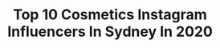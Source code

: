 ---
title: Top 10 Cosmetics Instagram Influencers In Sydney In 2020
description: >-
  Find top cosmetics Instagram influencers in Sydney in 2020. Most popular hashtags: #makeup #love #makeupartist #fashion.
platform: Instagram
profiles:
  - username: "barbara_nogo"
    fullname: >-
      ♔ 𝓑𝓪𝓻𝓫𝓲𝓮 ♔
    location: "Australia"
    followers: 108477
    engagement: 415
    commentsToLikes: 0.046147
    avatar: "https://scontent-atl3-1.cdninstagram.com/v/t51.2885-19/s320x320/56222492_439055923535196_1357523773674225664_n.jpg?_nc_ht=scontent-atl3-1.cdninstagram.com&_nc_ohc=WQMdpyP2Wb0AX89-ag2&oh=1bbd6acfa96bff5dc41a731ffd644768&oe=5EB97BE2"
    verified: false
    hashtags: "#byebmw, #mbsydney, #womeninbusiness, #60"
  - username: "aimankhawarr"
    fullname: >-
      Aiman Daniyal ||🌹
    location: "Australia"
    followers: 5139
    engagement: 1246
    commentsToLikes: 0.220370
    avatar: "https://scontent-ams4-1.cdninstagram.com/v/t51.2885-19/s320x320/89276394_2702723786472324_3308283342398423040_n.jpg?_nc_ht=scontent-ams4-1.cdninstagram.com&_nc_ohc=cwXUaGTWcZEAX_yPgaI&oh=022cc95af15a5dc62f963779d8a6f0f0&oe=5EB95211"
    verified: false
    hashtags: "#eyelooks, #fashion, #instagram, #fooddiaries"
  - username: "christinaplay"
    fullname: >-
      CHRISTINA
    location: "Australia"
    followers: 62712
    engagement: 156
    commentsToLikes: 0.068968
    avatar: "https://scontent-ams4-1.cdninstagram.com/v/t51.2885-19/s320x320/71801410_2430392260563658_2974497394894307328_n.jpg?_nc_ht=scontent-ams4-1.cdninstagram.com&_nc_ohc=g0ARmQg6KuIAX-Y9gQ9&oh=f7ec221793d91e861ab2eedb39aeda44&oe=5EB8F350"
    verified: false
    hashtags: "#datenight, #wife, #nye2020, #couplegoals"
  - username: "i.am.browngirl"
    fullname: >-
      ____Browngirl.Barsha
    location: "Australia"
    followers: 16591
    engagement: 181
    commentsToLikes: 0.098051
    avatar: "https://scontent-ams4-1.cdninstagram.com/v/t51.2885-19/s320x320/83522604_870868800007948_32676742548160512_n.jpg?_nc_ht=scontent-ams4-1.cdninstagram.com&_nc_ohc=IPAGzEK_4JsAX-3tVns&oh=7030b6de483b9c64c0c643b13d82f9bb&oe=5EB9F8FC"
    verified: false
    hashtags: "#makeupideas, #modeling, #beauty, #igtv"
  - username: "helensmakeupartist"
    fullname: >-
      Helen Samaryan - Makeup Artist
    location: "Australia"
    followers: 26940
    engagement: 224
    commentsToLikes: 0.029762
    avatar: "https://scontent-lhr8-1.cdninstagram.com/v/t51.2885-19/s320x320/83908452_784806245374125_1144223113500688384_n.jpg?_nc_ht=scontent-lhr8-1.cdninstagram.com&_nc_ohc=ZKc0s2wGkAIAX8TBjEm&oh=5940dd948a68f59779e8f92ff8533e59&oe=5EBAA420"
    verified: false
    hashtags: "#freelancemua, #glassskin, #esteelauder, #bridalmakeupartist"
  - username: "suziemcintosh"
    fullname: >-
      Suzie Mcintosh
    location: "Australia"
    followers: 43739
    engagement: 106
    commentsToLikes: 0.088377
    avatar: "https://scontent-lhr8-1.cdninstagram.com/v/t51.2885-19/s320x320/80369526_484722338747249_5995031092535492608_n.jpg?_nc_ht=scontent-lhr8-1.cdninstagram.com&_nc_ohc=okNV6mK2b7oAX-rP72H&oh=759774e608b40fa3b36df1e99553b91c&oe=5EBA7652"
    verified: false
    hashtags: "#covid, #naturalbeauty, #worthit, #healedfeathering"
  - username: "makeup.by.debs"
    fullname: >-
      MAKEUP SKINCARE BEAUTY
    location: "Australia"
    followers: 19533
    engagement: 219
    commentsToLikes: 0.252526
    avatar: "https://scontent-bos3-1.cdninstagram.com/v/t51.2885-19/s320x320/88898718_1514803705355306_5764675928978358272_n.jpg?_nc_ht=scontent-bos3-1.cdninstagram.com&_nc_ohc=TM5-JQTnRUYAX_-S44q&oh=2147f69be0e9ddb6e62b41dd52f7d60a&oe=5EB7D4A2"
    verified: false
    hashtags: "#foundation, #hydration, #innisfreeaustralia, #cleanser"
  - username: "zachope"
    fullname: >-
      Zac Hope
    location: "Australia"
    followers: 4734
    engagement: 1268
    commentsToLikes: 0.032545
    avatar: "https://scontent-ams4-1.cdninstagram.com/v/t51.2885-19/s320x320/56236420_2346449405587661_2717143057597202432_n.jpg?_nc_ht=scontent-ams4-1.cdninstagram.com&_nc_ohc=QlJsALEo3LsAX9reGln&oh=0c675d97109e83e52ea22611b4155e8d&oe=5EB7173D"
    verified: false
    hashtags: "#heart, #shred, #trainer, #stuckinside"
  - username: "krystal.brooke"
    fullname: >-
      KRYSTAL
    location: "Australia"
    followers: 30556
    engagement: 106
    commentsToLikes: 0.130403
    avatar: "https://scontent-atl3-1.cdninstagram.com/v/t51.2885-19/s320x320/92485344_211737236776567_2663772754595020800_n.jpg?_nc_ht=scontent-atl3-1.cdninstagram.com&_nc_ohc=tr59oU3_148AX_f6q0V&oh=784ef9a5b97915f38d9a2778646e28a2&oe=5EBA4500"
    verified: false
    hashtags: "#homeworkouts, #fitnesstransformation, #vscomom, #fashiondiaries"
  - username: "dr.davidattia"
    fullname: >-
      Dr David Attia
    location: "Australia"
    followers: 17190
    engagement: 164
    commentsToLikes: 0.169038
    avatar: "https://scontent-ams4-1.cdninstagram.com/v/t51.2885-19/s320x320/45505851_541604059646409_7971894944203800576_n.jpg?_nc_ht=scontent-ams4-1.cdninstagram.com&_nc_ohc=wIz3Tlje488AX-eb-Ww&oh=c155c8ea9c3ded77d8853feefc164347&oe=5EB05BE4"
    verified: false
    hashtags: "#photooftheday, #beforeandafter, #dentaleducation, #makefggsgreatagain"
---